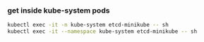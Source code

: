 ### get inside kube-system pods

```bash
kubectl exec -it -n kube-system etcd-minikube -- sh
kubectl exec -it --namespace kube-system etcd-minikube -- sh
```
